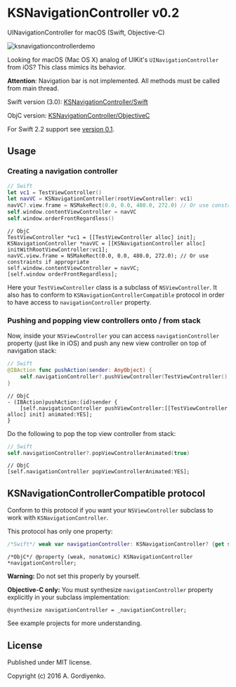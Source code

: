 # KSNavigationController v0.2
UINavigationController for macOS (Swift, Objective-C)

![ksnavigationcontrollerdemo](https://cloud.githubusercontent.com/assets/3193877/17337372/04002c08-58eb-11e6-9c1f-2cabdea4dd66.gif)

Looking for macOS (Mac OS X) analog of UIKit's `UINavigationController` from iOS? This class mimics its behavior.

**Attention**: Navigation bar is not implemented. All methods must be called from main thread.

Swift version (3.0): [KSNavigationController/Swift](https://github.com/coffellas-cto/KSNavigationController/tree/master/KSNavigationController/Swift)

ObjC version: [KSNavigationController/ObjectiveC](https://github.com/coffellas-cto/KSNavigationController/tree/master/KSNavigationController/ObjectiveC)

For Swift 2.2 support see [version 0.1](https://github.com/coffellas-cto/KSNavigationController/releases/tag/v0.1).

## Usage
### Creating a navigation controller
```swift
// Swift
let vc1 = TestViewController()
let navVC = KSNavigationController(rootViewController: vc1)
navVC?.view.frame = NSMakeRect(0.0, 0.0, 480.0, 272.0) // Or use constraints if appropriate
self.window.contentViewController = navVC
self.window.orderFrontRegardless()
```

```objc
// ObjC
TestViewController *vc1 = [[TestViewController alloc] init];
KSNavigationController *navVC = [[KSNavigationController alloc] initWithRootViewController:vc1];
navVC.view.frame = NSMakeRect(0.0, 0.0, 480.0, 272.0); // Or use constraints if appropriate
self.window.contentViewController = navVC;
[self.window orderFrontRegardless];
```
Here your `TestViewController` class is a subclass of `NSViewController`. It also has to conform to `KSNavigationControllerCompatible` protocol in order to have access to `navigationController` property.
### Pushing and popping view controllers onto / from stack
Now, inside your `NSViewController` you can access `navigationController` property (just like in iOS) and push any new view controller on top of navigation stack:
```swift
// Swift
@IBAction func pushAction(sender: AnyObject) {
    self.navigationController?.pushViewController(TestViewController(), animated: true)
}
```

```objc
// ObjC
- (IBAction)pushAction:(id)sender {
    [self.navigationController pushViewController:[[TestViewController alloc] init] animated:YES];
}
```

Do the following to pop the top view controller from stack:
```swift
// Swift
self.navigationController?.popViewControllerAnimated(true)
```

```objc
// ObjC
[self.navigationController popViewControllerAnimated:YES];
```

## KSNavigationControllerCompatible protocol
Conform to this protocol if you want your `NSViewController` subclass to work with `KSNavigationController`.

This protocol has only one property:
```swift
/*Swift*/ weak var navigationController: KSNavigationController? {get set}
```

```objc
/*ObjC*/ @property (weak, nonatomic) KSNavigationController *navigationController;
```

**Warning:** Do not set this properly by yourself.

**Objective-C only:**
You must synthesize `navigationController` property explicitly in your subclass implementation:
```objc
@synthesize navigationController = _navigationController;
```

See example projects for more understanding.

## License
Published under MIT license.

Copyright (c) 2016 A. Gordiyenko.
